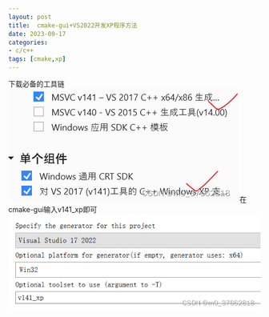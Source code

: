 ```yaml
---
layout: post
title:  cmake-gui+VS2022开发XP程序方法
date: 2023-09-17
categories:
- c/c++
tags: [cmake,xp]
---
```

下载必备的工具链
![](/images/post/cmake-gui+vs2022-developing-xp-program-1.png)
在cmake-gui输入v141_xp即可
![](/images/post/cmake-gui+vs2022-developing-xp-program-2.png)

